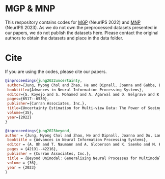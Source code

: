# MGP & MNP

This respository contains codes for [MGP](https://proceedings.neurips.cc/paper_files/paper/2022/hash/2ab3163ee384cd46baa7f1abb2b1bf19-Abstract-Conference.html) (NeurIPS 2022) and [MNP](https://proceedings.neurips.cc/paper_files/paper/2023/hash/839e23e5b1c52cfd1268f4023a3af0d6-Abstract-Conference.html) (NeurIPS 2023). As we do not own the preprocessed datasets presented in our papers, we do not publish the datasets here. Please contact the original authors to obtain the datasets and place in the data folder. 

# Cite
If you are using the codes, please cite our papers.

```bibtex
@inproceedings{jung2022uncertainty,
 author={Jung, Myong Chol and Zhao, He and Dipnall, Joanna and Gabbe, Belinda and Du, Lan},
 booktitle={Advances in Neural Information Processing Systems},
 editor={S. Koyejo and S. Mohamed and A. Agarwal and D. Belgrave and K. Cho and A. Oh},
 pages={6517--6530},
 publisher={Curran Associates, Inc.},
 title={Uncertainty Estimation for Multi-view Data: The Power of Seeing the Whole Picture},
 volume={35},
 year={2022}
}
```

```bibtex
@inproceedings{jung2023beyond,
author = {Jung, Myong Chol and Zhao, He and Dipnall, Joanna and Du, Lan},
 booktitle = {Advances in Neural Information Processing Systems},
 editor = {A. Oh and T. Naumann and A. Globerson and K. Saenko and M. Hardt and S. Levine},
 pages = {42191--42216},
 publisher = {Curran Associates, Inc.},
 title = {Beyond Unimodal: Generalising Neural Processes for Multimodal Uncertainty Estimation},
 volume = {36},
 year = {2023}
}
```